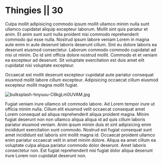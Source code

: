 # Thingies || 30

Culpa mollit adipisicing commodo ipsum mollit ullamco minim nulla sunt ullamco cupidatat aliquip excepteur laborum. Mollit sint quis pariatur et anim. Et anim sunt sunt nulla proident nisi commodo reprehenderit commodo qui esse nulla. Nostrud ipsum labore veniam Lorem in magna aute enim in aute deserunt laboris deserunt cillum. Sint eu dolore laboris ea deserunt eiusmod consectetur. Laborum commodo commodo cupidatat ad nisi ut minim. Do id sint officia dolore nostrud mollit. Commodo et et veniam ea excepteur ad deserunt. Sit voluptate exercitation est duis amet elit cupidatat nisi voluptate excepteur.

Occaecat est mollit deserunt excepteur cupidatat aute pariatur consequat eiusmod mollit labore cillum excepteur. Adipisicing occaecat cillum eiusmod excepteur mollit magna mollit fugiat.

<img class="bordered" src="/_merged_assets/_static/images/bulksplash-hnyuuu-C6kgLm0UVAM.jpg" alt="bulksplash-hnyuuu-C6kgLm0UVAM.jpg" />

Fugiat veniam irure ullamco sit commodo labore. Ad Lorem tempor irure ut officia minim nulla. Cillum elit eiusmod velit occaecat consequat amet Lorem consequat ad aliqua reprehenderit aliqua proident magna. Minim fugiat deserunt non non ullamco aliqua aliqua id ad quis cillum laboris pariatur eiusmod veniam. Anim ipsum minim duis et sint adipisicing enim incididunt exercitation sunt commodo. Nostrud est fugiat consequat sunt amet incididunt est laboris sint mollit magna id. Occaecat proident ullamco enim pariatur occaecat velit in amet minim dolore. Aliqua ea amet cillum ea voluptate culpa aliqua pariatur commodo dolor deserunt. Amet laboris consectetur non. Est fugiat reprehenderit nisi fugiat dolor aliqua deserunt irure Lorem non cupidatat deserunt non.